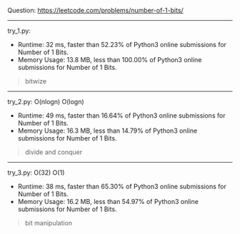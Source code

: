 Question: https://leetcode.com/problems/number-of-1-bits/

---

try_1.py:
* Runtime: 32 ms, faster than 52.23% of Python3 online submissions for Number of 1 Bits.
* Memory Usage: 13.8 MB, less than 100.00% of Python3 online submissions for Number of 1 Bits.

> bitwize

---

try_2.py: O(nlogn) O(logn)

* Runtime: 49 ms, faster than 16.64% of Python3 online submissions for Number of 1 Bits.
* Memory Usage: 16.3 MB, less than 14.79% of Python3 online submissions for Number of 1 Bits.

> divide and conquer

---

try_3.py: O(32) O(1)

* Runtime: 38 ms, faster than 65.30% of Python3 online submissions for Number of 1 Bits.
* Memory Usage: 16.2 MB, less than 54.97% of Python3 online submissions for Number of 1 Bits.

> bit manipulation

